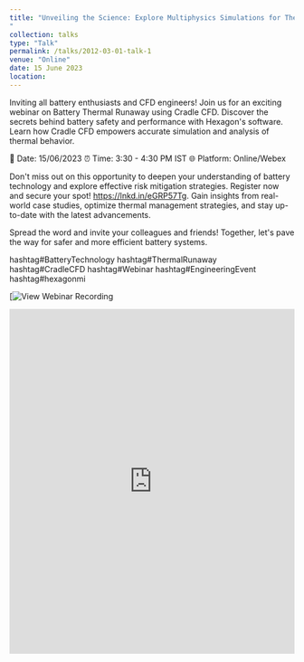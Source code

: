 ```yaml
---
title: "Unveiling the Science: Explore Multiphysics Simulations for Thermal Runaway Detection. 
"
collection: talks
type: "Talk"
permalink: /talks/2012-03-01-talk-1
venue: "Online"
date: 15 June 2023
location: 
---
```


Inviting all battery enthusiasts and CFD engineers! Join us for an exciting webinar on Battery Thermal Runaway using Cradle CFD. Discover the secrets behind battery safety and performance with Hexagon's software. Learn how Cradle CFD empowers accurate simulation and analysis of thermal behavior.

📅 Date: 15/06/2023
⏰ Time: 3:30 - 4:30 PM IST
🌐 Platform: Online/Webex

Don't miss out on this opportunity to deepen your understanding of battery technology and explore effective risk mitigation strategies. Register now and secure your spot! https://lnkd.in/eGRP57Tg. Gain insights from real-world case studies, optimize thermal management strategies, and stay up-to-date with the latest advancements. 

Spread the word and invite your colleagues and friends! Together, let's pave the way for safer and more efficient battery systems. 

hashtag#BatteryTechnology hashtag#ThermalRunaway hashtag#CradleCFD hashtag#Webinar hashtag#EngineeringEvent hashtag#hexagonmi 

[![View Webinar Recording](https://teams.microsoft.com/l/message/19:618406dd-1f82-42ba-8265-a377d2c3e166_d9e6027b-9da4-4ce4-8532-a0bb0977d08a@unq.gbl.spaces/1697528979722?context=%7B%22contextType%22%3A%22chat%22%7D)

<iframe src="https://www.linkedin.com/embed/feed/update/urn:li:share:7074241480877334528" height="610" width="504" frameborder="0" allowfullscreen="" title="Embedded post"></iframe>
